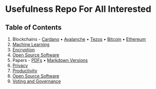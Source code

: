 # Usefulness Repo For All Interested

## Table of Contents
1. Blockchains - [Cardano](/cardano/README.md) • [Avalanche](/avalanche/README.md) • [Tezos](/tezos/README.md) • [Bitcoin](/bitcoin/README.md) • [Ethereum](/ethereum/README.md)
2. [Machine Learning](/machine_learning/README.md)
3. [Encryption](/encryption/README.md)
4. [Open Source Software](/oss/README.md)
5. Papers - [PDFs](papers/pdf/README.md) • [Markdown Versions](/papers/markdown_versions/README.md)
6. [Privacy](/privacy/README.md)
7. [Productivity](/productivity/README.md)
8. [Open Source Software](/oss/README.md)
9. [Voting and Governance](/voting_and_governance/README.md)
